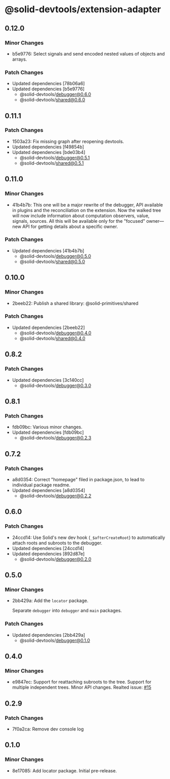 # @solid-devtools/extension-adapter

## 0.12.0

### Minor Changes

- b5e9776: Select signals and send encoded nested values of objects and arrays.

### Patch Changes

- Updated dependencies [78b06a6]
- Updated dependencies [b5e9776]
  - @solid-devtools/debugger@0.6.0
  - @solid-devtools/shared@0.6.0

## 0.11.1

### Patch Changes

- 1503a23: Fix missing graph after reopening devtools.
- Updated dependencies [f49854b]
- Updated dependencies [bde03b4]
  - @solid-devtools/debugger@0.5.1
  - @solid-devtools/shared@0.5.1

## 0.11.0

### Minor Changes

- 41b4b7b: This one will be a major rewrite of the debugger, API available in plugins and the reconciliation on the extension.
  Now the walked tree will now include information about computation observers, value, signals, sources. All this will be available only for the "focused" owner—new API for getting details about a specific owner.

### Patch Changes

- Updated dependencies [41b4b7b]
  - @solid-devtools/debugger@0.5.0
  - @solid-devtools/shared@0.5.0

## 0.10.0

### Minor Changes

- 2beeb22: Publish a shared library: @solid-primitives/shared

### Patch Changes

- Updated dependencies [2beeb22]
  - @solid-devtools/debugger@0.4.0
  - @solid-devtools/shared@0.4.0

## 0.8.2

### Patch Changes

- Updated dependencies [3c140cc]
  - @solid-devtools/debugger@0.3.0

## 0.8.1

### Patch Changes

- fdb09bc: Various minor changes.
- Updated dependencies [fdb09bc]
  - @solid-devtools/debugger@0.2.3

## 0.7.2

### Patch Changes

- a8d0354: Correct "homepage" filed in package.json, to lead to individual package readme.
- Updated dependencies [a8d0354]
  - @solid-devtools/debugger@0.2.2

## 0.6.0

### Patch Changes

- 24ccd14: Use Solid's new dev hook (`_$afterCreateRoot`) to automatically attach roots and subroots to the debugger.
- Updated dependencies [24ccd14]
- Updated dependencies [892d87e]
  - @solid-devtools/debugger@0.2.0

## 0.5.0

### Minor Changes

- 2bb429a: Add the `locator` package.

  Separate `debugger` into `debugger` and `main` packages.

### Patch Changes

- Updated dependencies [2bb429a]
  - @solid-devtools/debugger@0.1.0

## 0.4.0

### Minor Changes

- e9847ec: Support for reattaching subroots to the tree.
  Support for multiple independent trees.
  Minor API changes.
  Realted issue: [#15](https://github.com/thetarnav/solid-devtools/issues/15)

## 0.2.9

### Patch Changes

- 7f0a2ca: Remove dev console log

## 0.1.0

### Minor Changes

- 8e17085: Add locator package. Initial pre-release.
